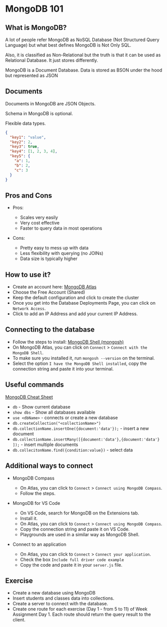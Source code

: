 # MongoDB 101

## What is MongoDB?

A lot of people refer MongoDB as NoSQL Database (Not Structured Query Language) but what best defines MongoDB is Not Only SQL.

Also, it is classified as Non-Relational but the truth is that it can be used as Relational Database. It just stores differently.

MongoDB is a Document Database. Data is stored as BSON under the hood but represented as JSON

## Documents

Documents in MongoDB are JSON Objects.

Schema in MongoDB is optional.

Flexible data types.

```json
{
  "key1": "value",
  "key2": 2,
  "key3": true,
  "key4": [1, 2, 3, 4],
  "key5": {
    "a": 1,
    "b": 2,
    "c": 3
  }
}
```

## Pros and Cons

- Pros:

  - Scales very easily
  - Very cost effective
  - Faster to query data in most operations

- Cons:

  - Pretty easy to mess up with data
  - Less flexibility with querying (no JOINs)
  - Data size is typically higher

## How to use it?

- Create an account here:
  [MongoDB Atlas](https://www.mongodb.com/)
- Choose the Free Account (Shared)
- Keep the default configuration and click to create the cluster
- Once you get into the Database Deployments Page, you can click on `Network Access`.
- Click to add an IP Address and add your current IP Address.

## Connecting to the database

- Follow the steps to install:
  [MongoDB Shell (mongosh)](https://www.mongodb.com/docs/mongodb-shell/install/#std-label-mdb-shell-install)
- On MongoDB Atlas, you can click on `Connect` > `Connect with the MongoDB Shell`.
- To make sure you installed it, run `mongosh --version` on the terminal.
- Select the option `I have the MongoDB Shell installed`, copy the connection string and paste it into your terminal.

## Useful commands

[MongoDB Cheat Sheet](https://gist.github.com/codeSTACKr/53fd03c7f75d40d07797b8e4e47d78ec)

- `db` - Show current database
- `show dbs` - Show all databases available
- `use <dbName>` - connects or create a new database
- `db.createCollection("<collectionName>")`
- `db.collectionName.insertOne({document:'data'});` - insert a new document
- `db.collectionName.insertMany([{document:'data'},{document:'data'} ]);` - insert multiple documents
- `db.collecitonName.find({condition:value})` - select data

## Additional ways to connect

- MongoDB Compass

  - On Atlas, you can click to `Connect` > `Connect using MongoDB Compass`.
  - Follow the steps.

- MongoDB for VS Code

  - On VS Code, search for MongoDB on the Extensions tab.
  - Install it.
  - On Atlas, you can click to `Connect` > `Connect using MongoDB Compass`.
  - Copy the connection string and paste it on VS Code.
  - Playgrounds are used in a similar way as MongoDB Shell.

- Connect to an application
  - On Atlas, you can click to `Connect` > `Connect your application`.
  - Check the box `Include full driver code example`
  - Copy the code and paste it in your `server.js` file.

## Exercise

- Create a new database using MongoDB
- Insert students and classes data into collections.
- Create a server to connect with the database.
- Create one route for each exercise (Day 1 - from 5 to 11) of Week Assignment Day 1. Each route should return the query result to the client.
